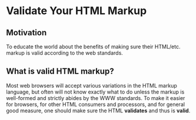 # Validate Your HTML Markup

## Motivation

To educate the world about the benefits of making sure their HTML/etc. markup
is valid according to the web standards.

## What is valid HTML markup?

Most web browsers will accept various variations in the HTML markup language,
but often will not know exactly what to do unless the markup is well-formed
and strictly abides by the WWW standards. To make it easier for browsers,
for other HTML consumers and processors, and for general good measure, one
should make sure the HTML **validates** and thus is **valid**.
